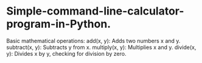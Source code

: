 # Simple-command-line-calculator-program-in-Python.
Basic mathematical operations:
add(x, y): Adds two numbers x and y.
subtract(x, y): Subtracts y from x.
multiply(x, y): Multiplies x and y.
divide(x, y): Divides x by y, checking for division by zero.

